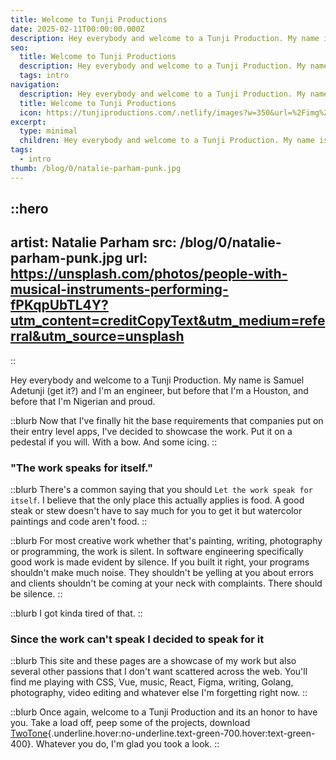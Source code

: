 ```yaml
---
title: Welcome to Tunji Productions
date: 2025-02-11T00:00:00.000Z
description: Hey everybody and welcome to a Tunji Production. My name is Samuel Adetunji (get it?) and I'm an engineer, but before that I'm a Houston, and before that I'm Nigerian and proud.
seo:
  title: Welcome to Tunji Productions
  description: Hey everybody and welcome to a Tunji Production. My name is Samuel Adetunji (get it?) and I'm an engineer, but before that I'm a Houston, and before that I'm Nigerian and proud.
  tags: intro
navigation:
  description: Hey everybody and welcome to a Tunji Production. My name is Samuel Adetunji (get it?) and I'm an engineer, but before that I'm a Houston, and before that I'm Nigerian and proud.
  title: Welcome to Tunji Productions
  icon: https://tunjiproductions.com/.netlify/images?w=350&url=%2Fimg%2Flogo_clear.png
excerpt:
  type: minimal
  children: Hey everybody and welcome to a Tunji Production. My name is Samuel Adetunji (get it?) and I'm an engineer, but before that I'm ...
tags: 
  - intro
thumb: /blog/0/natalie-parham-punk.jpg
---
```


::hero
---
artist: Natalie Parham
src: /blog/0/natalie-parham-punk.jpg
url: https://unsplash.com/photos/people-with-musical-instruments-performing-fPKqpUbTL4Y?utm_content=creditCopyText&utm_medium=referral&utm_source=unsplash
---
::

Hey everybody and welcome to a Tunji Production. My name is Samuel Adetunji (get it?) and I'm an engineer, but before that I'm a Houston, and before that I'm Nigerian and proud.

<!--more-->

::blurb
Now that I've finally hit the base requirements that companies put on their entry level apps, I've decided to showcase the work. Put it on a pedestal if you will. With a bow. And some icing.
::

### "The work speaks for itself."

::blurb
There's a common saying that you should `Let the work speak for itself`. I believe that the only place this actually applies is food. A good steak or stew doesn't have to say much for you to get it but watercolor paintings and code aren't food.
::

::blurb
For most creative work whether that's painting, writing, photography or programming, the work is silent. In software engineering specifically good work is made evident by silence. If you built it right, your programs shouldn't make much noise. They shouldn't be yelling at you about errors and clients shouldn't be coming at your neck with complaints. There should be silence.
::

::blurb
I got kinda tired of that.
::

### Since the work can't speak I decided to speak for it

::blurb
This site and these pages are a showcase of my work but also several other passions that I don't want scattered across the web. You'll find me playing with CSS, Vue, music, React, Figma, writing, Golang, photography, video editing and whatever else I'm forgetting right now.
::

::blurb
Once again, welcome to a Tunji Production and its an honor to have you. Take a load off, peep some of the projects, download [TwoTone](https://twotone.app){.underline.hover:no-underline.text-green-700.hover:text-green-400}. Whatever you do, I'm glad you took a look.
::
